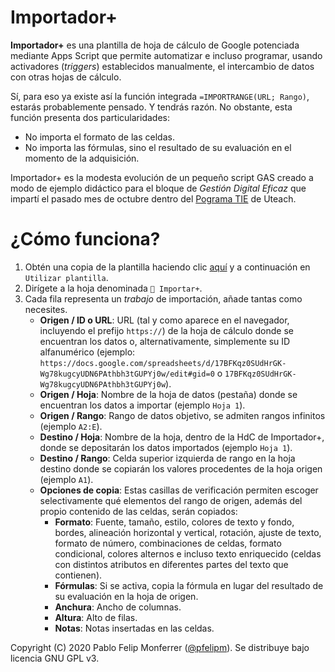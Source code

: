 # Importador+
**Importador+** es una plantilla de hoja de cálculo de Google potenciada mediante Apps Script que permite automatizar e incluso programar, usando activadores (*triggers*) establecidos manualmente, el intercambio de datos con otras hojas de cálculo.

Sí, para eso ya existe así la función integrada `=IMPORTRANGE(URL; Rango)`, estarás probablemente pensado. Y tendrás razón. No obstante, esta función presenta dos particularidades:

+ No importa el formato de las celdas.
+ No importa las fórmulas, sino el resultado de su evaluación en el momento de la adquisición.

Importador+ es la modesta evolución de un pequeño script GAS creado a modo de ejemplo didáctico para el bloque de *Gestión Digital Eficaz* que impartí el pasado mes de octubre dentro del [Pograma TIE](https://u-teach.co/tie) de Uteach.

# ¿Cómo funciona?

1. Obtén una copia de la plantilla haciendo clic [aquí](https://docs.google.com/spreadsheets/d/18EQAHxf-pvijBnzjpy3M4Q_WDkFvsoO54tns5gO51yM/template/preview) y a continuación en `Utilizar plantilla`.
1. Dirígete a la hoja denominada `🔄 Importar+`.
1. Cada fila representa un *trabajo* de importación, añade tantas como necesites.
    + **Origen / ID o URL**: URL (tal y como aparece en el navegador, incluyendo el prefijo `https://`) de la hoja de cálculo donde se encuentran los datos o, alternativamente, simplemente su ID alfanumérico (ejemplo: `https://docs.google.com/spreadsheets/d/17BFKqz0SUdHrGK-Wg78kugcyUDN6PAthbh3tGUPYj0w/edit#gid=0` o `17BFKqz0SUdHrGK-Wg78kugcyUDN6PAthbh3tGUPYj0w`).
    + **Origen / Hoja**: Nombre de la hoja de datos (pestaña) donde se encuentran los datos a importar (ejemplo `Hoja 1`).
    + **Origen / Rango**: Rango de datos objetivo, se admiten rangos infinitos (ejemplo `A2:E`).
    + **Destino / Hoja**: Nombre de la hoja, dentro de la HdC de Importador+, donde se depositarán los datos importados (ejemplo `Hoja 1`).
    + **Destino / Rango**: Celda superior izquierda de rango en la hoja destino donde se copiarán los valores procedentes de la hoja origen (ejemplo `A1`).
    + **Opciones de copia**: Estas casillas de verificación permiten escoger selectivamente qué elementos del rango de origen, además del propio contenido de las celdas, serán copiados:
      + **Formato**: Fuente, tamaño, estilo, colores de texto y fondo, bordes, alineación horizontal y vertical, rotación, ajuste de texto, formato de número, combinaciones de celdas, formato condicional, colores alternos e incluso texto enriquecido (celdas con distintos atributos en diferentes partes del texto que contienen).
      + **Fórmulas**: Si se activa, copia la fórmula en lugar del resultado de su evaluación en la hoja de origen.
      + **Anchura**: Ancho de columnas.
      + **Altura**: Alto de filas.
      + **Notas**: Notas insertadas en las celdas.







Copyright (C) 2020 Pablo Felip Monferrer ([@pfelipm](https://twitter.com/pfelipm)). Se distribuye bajo licencia GNU GPL v3.
